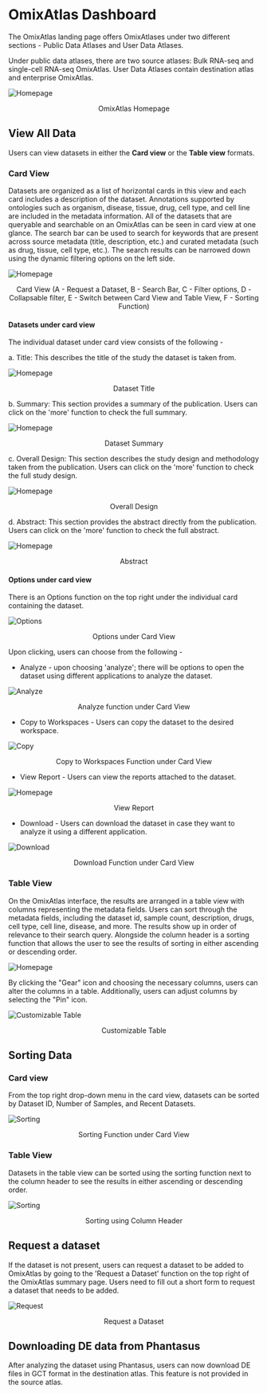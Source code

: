 # OmixAtlas Dashboard

The OmixAtlas landing page offers OmixAtlases under two different sections - Public Data Atlases and User Data Atlases.

Under public data atlases, there are two source atlases: Bulk RNA-seq and single-cell RNA-seq OmixAtlas. User Data Atlases contain destination atlas and enterprise OmixAtlas.

![Homepage](../img/OmixAtlas-Images/OmixatlasHomepage.png) <center> OmixAtlas Homepage</center>

## View All Data

Users can view datasets in either the **Card view** or the **Table view** formats.

### Card View

Datasets are organized as a list of horizontal cards in this view and each card includes a description of the dataset. Annotations supported by ontologies such as organism, disease, tissue, drug, cell type, and cell line are included in the metadata information. All of the datasets that are queryable and searchable on an OmixAtlas can be seen in card view at one glance. The search bar can be used to search for keywords that are present across source metadata (title, description, etc.) and curated metadata (such as drug, tissue, cell type, etc.). The search results can be narrowed down using the dynamic filtering options on the left side.

![Homepage](../img/OmixAtlas-Images/cardview.png) <center>Card View (A - Request a Dataset, B - Search Bar, C - Filter options, D - Collapsable filter, E - Switch between Card View and Table View, F - Sorting Function)</center>


#### Datasets under card view

The individual dataset under card view consists of the following -

a. Title: This describes the title of the study the dataset is taken from.

![Homepage](../img/OmixAtlas-Images/Title.png)  <center> Dataset Title</center>

b. Summary: This section provides a summary of the publication. Users can click on the 'more' function to check the full summary.

![Homepage](../img/OmixAtlas-Images/Summary.png)  <center> Dataset Summary</center>

c. Overall Design: This section describes the study design and methodology taken from the publication. Users can click on the 'more' function to check the full study design.

![Homepage](../img/OmixAtlas-Images/overalldesign.png) <center> Overall Design</center>

d. Abstract: This section provides the abstract directly from the publication. Users can click on the 'more' function to check the full abstract.

![Homepage](../img/OmixAtlas-Images/Abstract.png) <center> Abstract</center>

#### Options under card view

There is an Options function on the top right under the individual card containing the dataset.

![Options](../img/OmixAtlas-Images/options.png) <center> Options under Card View</center>

Upon clicking, users can choose from the following -

- Analyze - upon choosing 'analyze'; there will be options to open the dataset using different applications to analyze the dataset.

![Analyze](../img/OmixAtlas-Images/12.png) <center>Analyze function under Card View</center>

- Copy to Workspaces - Users can copy the dataset to the desired workspace.

![Copy](../img/OmixAtlas-Images/13.png) <center>Copy to Workspaces Function under Card View</center>

- View Report - Users can view the reports attached to the dataset.

![Homepage](../img/OmixAtlas-Images/OA_9.png) <center>View Report</center>


- Download - Users can download the dataset in case they want to analyze it using a different application.

![Download](../img/OmixAtlas-Images/14.png) <center>Download Function under Card View</center>


### Table View

On the OmixAtlas interface, the results are arranged in a table view with columns representing the metadata fields. Users can sort through the metadata fields, including the dataset id, sample count, description, drugs, cell type, cell line, disease, and more. The results show up in order of relevance to their search query. Alongside the column header is a sorting function that allows the user to see the results of sorting in either ascending or descending order.

![Homepage](../img/OmixAtlas-Images/tableview.png)

By clicking the "Gear" icon and choosing the necessary columns, users can alter the columns in a table. Additionally, users can adjust columns by selecting the "Pin" icon. 

![Customizable Table](../img/OmixAtlas-Images/columnheader.png) <center> Customizable Table</center>


## Sorting Data

### Card view

From the top right drop-down menu in the card view, datasets can be sorted by Dataset ID, Number of Samples, and Recent Datasets.

![Sorting](../img/OmixAtlas-Images/Sortcardview.png) <center> Sorting Function under Card View</center>


### Table View

Datasets in the table view can be sorted using the sorting function next to the column header to see the results in either ascending or descending order.

![Sorting](../img/OmixAtlas-Images/columnheader.png) <center> Sorting using Column Header</center>

## Request a dataset

If the dataset is not present, users can request a dataset to be added to OmixAtlas by going to the 'Request a Dataset' function on the top right of the OmixAtlas summary page. Users need to fill out a short form to request a dataset that needs to be added.

![Request](../img/OmixAtlas-Images/Requestdataset.png) <center> Request a Dataset</center>


## Downloading DE data from Phantasus

After analyzing the dataset using Phantasus, users can now download DE files in GCT format in the destination atlas. This feature is not provided in the source atlas.
